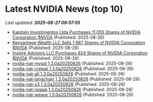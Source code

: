 # Latest NVIDIA News (top 10)
_Last updated: **2025-08-27 09:57:55**_

- [Kapitalo Investimentos Ltda Purchases 11,055 Shares of NVIDIA Corporation $NVDA](https://www.etfdailynews.com/2025/08/26/kapitalo-investimentos-ltda-purchases-11055-shares-of-nvidia-corporation-nvda/) (Published: 2025-08-26)
- [Keyvantage Wealth LLC Sells 1,987 Shares of NVIDIA Corporation $NVDA](https://www.etfdailynews.com/2025/08/26/keyvantage-wealth-llc-sells-1987-shares-of-nvidia-corporation-nvda/) (Published: 2025-08-26)
- [Inspire Advisors LLC Purchases 624 Shares of NVIDIA Corporation $NVDA](https://www.etfdailynews.com/2025/08/26/inspire-advisors-llc-purchases-624-shares-of-nvidia-corporation-nvda/) (Published: 2025-08-26)
- [nvidia-nat-mysql 1.3.0a20250826](https://pypi.org/project/nvidia-nat-mysql/1.3.0a20250826/) (Published: 2025-08-26)
- [nvidia-nat-crewai 1.3.0a20250826](https://pypi.org/project/nvidia-nat-crewai/1.3.0a20250826/) (Published: 2025-08-26)
- [nvidia-nat-all 1.3.0a20250826](https://pypi.org/project/nvidia-nat-all/1.3.0a20250826/) (Published: 2025-08-26)
- [nvidia-nat-langchain 1.3.0a20250826](https://pypi.org/project/nvidia-nat-langchain/1.3.0a20250826/) (Published: 2025-08-26)
- [nvidia-nat-s3 1.3.0a20250826](https://pypi.org/project/nvidia-nat-s3/1.3.0a20250826/) (Published: 2025-08-26)
- [nvidia-nat-ragaai 1.3.0a20250826](https://pypi.org/project/nvidia-nat-ragaai/1.3.0a20250826/) (Published: 2025-08-26)
- [nvidia-nat-weave 1.3.0a20250826](https://pypi.org/project/nvidia-nat-weave/1.3.0a20250826/) (Published: 2025-08-26)
